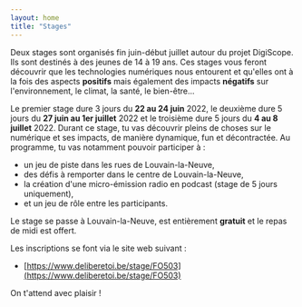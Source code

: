 ```yaml
---
layout: home
title: "Stages"
---
```


Deux stages sont organisés fin juin-début juillet autour du projet DigiScope. Ils sont destinés à des jeunes de 14 à 19 ans. Ces stages vous feront découvrir que les technologies numériques nous entourent et qu'elles ont à la fois des aspects **positifs** mais également des impacts **négatifs** sur l'environnement, le climat, la santé, le bien-être...

Le premier stage dure 3 jours du **22 au 24 juin** 2022, le deuxième dure 5 jours du **27 juin au 1er juillet** 2022 et le troisième dure 5 jours du **4 au 8 juillet** 2022. Durant ce stage, tu vas découvrir pleins de choses sur le numérique et ses impacts, de manière dynamique, fun et décontractée. Au programme, tu vas notamment pouvoir participer à :

- un jeu de piste dans les rues de Louvain-la-Neuve,
- des défis à remporter dans le centre de Louvain-la-Neuve,
- la création d'une micro-émission radio en podcast (stage de 5 jours uniquement),
- et un jeu de rôle entre les participants.

Le stage se passe à Louvain-la-Neuve, est entièrement **gratuit** et le repas de midi est offert.

Les inscriptions se font via le site web suivant :

- [https://www.deliberetoi.be/stage/FO503](https://www.deliberetoi.be/stage/FO503)

On t'attend avec plaisir !
